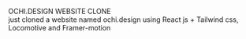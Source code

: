 OCHI.DESIGN WEBSITE CLONE
<br>
just cloned a website named ochi.design using React js + Tailwind css, Locomotive and Framer-motion
